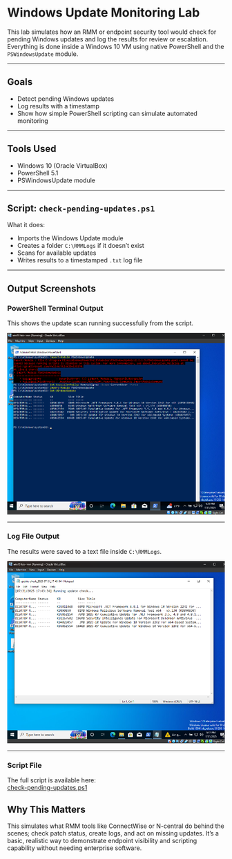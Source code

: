 # Windows Update Monitoring Lab

This lab simulates how an RMM or endpoint security tool would check for pending Windows updates and log the results for review or escalation. Everything is done inside a Windows 10 VM using native PowerShell and the `PSWindowsUpdate` module.

---

## Goals

- Detect pending Windows updates
- Log results with a timestamp
- Show how simple PowerShell scripting can simulate automated monitoring

---

## Tools Used

- Windows 10 (Oracle VirtualBox)
- PowerShell 5.1
- PSWindowsUpdate module

---

## Script: `check-pending-updates.ps1`

What it does:

- Imports the Windows Update module  
- Creates a folder `C:\RMMLogs` if it doesn’t exist  
- Scans for available updates  
- Writes results to a timestamped `.txt` log file

---

## Output Screenshots

### PowerShell Terminal Output

This shows the update scan running successfully from the script.

![PowerShell output](./powershell-output.png)

---

### Log File Output

The results were saved to a text file inside `C:\RMMLogs`.

![Log output](./log-output.png)

---

### Script File

The full script is available here:  
[check-pending-updates.ps1](./check-pending-updates.ps1)

## Why This Matters

This simulates what RMM tools like ConnectWise or N-central do behind the scenes; check patch status, create logs, and act on missing updates. It’s a basic, realistic way to demonstrate endpoint visibility and scripting capability without needing enterprise software.
